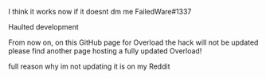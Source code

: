I think it works now if it doesnt dm me FailedWare#1337

Haulted development

From now on, on this GitHub page for Overload the hack will not be updated please find another page hosting a fully updated Overload!

full reason why im not updating it is on my Reddit

